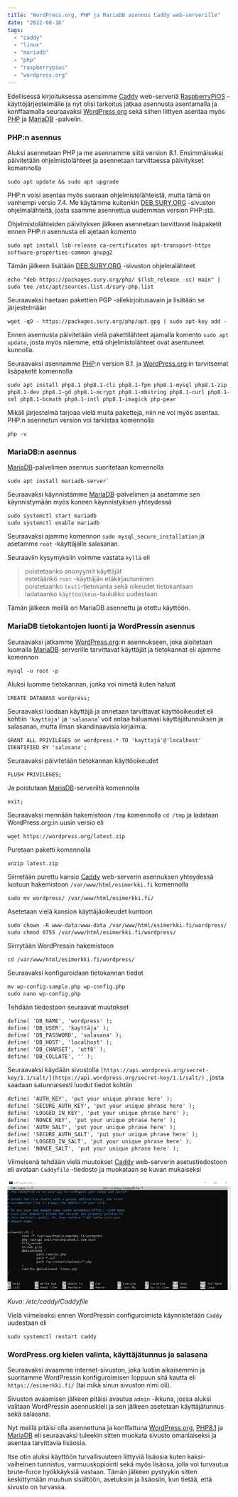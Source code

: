 ```yaml
---
title: "WordPress.org, PHP ja MariaDB asennus Caddy web-serverille"
date: "2022-08-16"
tags: 
  - "caddy"
  - "linux"
  - "mariadb"
  - "php"
  - "raspberrypios"
  - "wordpress.org"
---
```


Edellisessä kirjoituksessa asensimme [Caddy](#post/caddy-web-serverin-asennus-raspberrypios-kayttojarjestelmaan) web-serveriä [RaspberryPiOS](https://www.raspberrypi.com/software/) -käyttöjärjestelmälle ja nyt olisi tarkoitus jatkaa asennusta asentamalla ja konffaamalla seuraavaksi [WordPress.org](https://wordpress.org/) sekä siihen liittyen asentaa myös [PHP](https://www.php.net/) ja [MariaDB](https://mariadb.org/) -palvelin.

### PHP:n asennus

Aluksi asennetaan PHP ja me asennamme siitä version 8.1. Ensimmäiseksi päivitetään ohjelmistolähteet ja asennetaan tarvittaessa päivitykset komennolla

```
sudo apt update && sudo apt upgrade
```

PHP:n voisi asentaa myös suoraan ohjelmistolähteistä, mutta tämä on vanhempi versio 7.4. Me käytämme kuitenkin [DEB.SURY.ORG](https://deb.sury.org/) -sivuston ohjelmalähteitä, josta saamme asennettua uudemman version PHP:stä.

Ohjelmistolähteiden päivityksen jälkeen asennetaan tarvittavat lisäpaketit ennen PHP:n asennusta eli ajetaan komento

```
sudo apt install lsb-release ca-certificates apt-transport-https software-properties-common gnupg2
```

Tämän jälkeen lisätään [DEB.SURY.ORG](https://deb.sury.org/) -sivuston ohjelmalähteet

```
echo "deb https://packages.sury.org/php/ $(lsb_release -sc) main" | sudo tee /etc/apt/sources.list.d/sury-php.list
```

Seuraavaksi haetaan pakettien PGP -allekirjoitusavain ja lisätään se järjestelmään

```
wget -qO - https://packages.sury.org/php/apt.gpg | sudo apt-key add -
```

Ennen asennusta päivitetään vielä pakettilähteet ajamalla komento `sudo apt update`, josta myös näemme, että ohjelmistolähteet ovat asentuneet kunnolla.

Seuraavaksi asennamme [PHP](https://www.php.net/):n version 8.1. ja [WordPress.org](https://wordpress.org/):in tarvitsemat lisäpaketit komennolla

```
sudo apt install php8.1 php8.1-cli php8.1-fpm php8.1-mysql php8.1-zip php8.1-dev php8.1-gd php8.1-mcrypt php8.1-mbstring php8.1-curl php8.1-xml php8.1-bcmath php8.1-intl php8.1-imagick php-pear
```

Mikäli järjestelmä tarjoaa vielä muita paketteja, niin ne voi myös asentaa. PHP:n asennetun version voi tarkistaa komennolla

```
php -v
```

### MariaDB:n asennus

[MariaDB](https://mariadb.org/)\-palvelimen asennus suoritetaan komennolla

```
sudo apt install mariadb-server`
```

Seuraavaksi käynnistämme [MariaDB](https://mariadb.org/)\-palvelimen ja asetamme sen käynnistymään myös koneen käynnistyksen yhteydessä

```
sudo systemctl start mariadb
sudo systemctl enable mariadb
```

Seuraavaksi ajamme komennon `sudo mysql_secure_installation` ja asetamme `root` \-käyttäjälle salasanan.

Seuraaviin kysymyksiin voimme vastata `kyllä` eli

> poistetaanko anonyymit käyttäjät  
> estetäänkö `root` -käyttäjän etäkirjautuminen  
> poistetaanko `testi`\-tietokanta sekä oikeudet tietokantaan  
> ladataanko `käyttöoikeus`\-taulukko uudestaan  

Tämän jälkeen meillä on MariaDB asennettu ja otettu käyttöön.

### MariaDB tietokantojen luonti ja WordPressin asennus

Seuraavaksi jatkamme [WordPress.org](https://wordpress.org/):in asennukseen, joka aloitetaan luomalla [MariaDB](https://mariadb.org/)\-serverille tarvittavat käyttäjät ja tietokannat eli ajamme komennon

```
mysql -u root -p
```

Aluksi luomme tietokannan, jonka voi nimetä kuten haluat

```
CREATE DATABASE wordpress;
```

Seuraavaksi luodaan käyttäjä ja annetaan tarvittavat käyttöoikeudet eli kohtiin `'kayttäja'` ja `'salasana`' voit antaa haluamasi käyttäjätunnuksen ja salasanan, mutta ilman skandinaavisia kirjaimia.

```
GRANT ALL PRIVILEGES on wordpress.* TO 'kayttajä'@'localhost' IDENTIFIED BY 'salasana';
```

Seuraavaksi päivitetään tietokannan käyttöoikeudet

```
FLUSH PRIVILEGES;
```

Ja poistutaan [MariaDB](https://mariadb.org/)\-serveriltä komennolla

```
exit;
```

Seuraavaksi mennään hakemistoon `/tmp` komennolla `cd /tmp` ja ladataan WordPress.org:in uusin versio eli

```
wget https://wordpress.org/latest.zip
```

Puretaan paketti komennolla

```
unzip latest.zip
```

Siirretään purettu kansio [Caddy](https://caddyserver.com/) web-serverin asennuksen yhteydessä luotuun hakemistoon `/var/www/html/esimerkki.fi` komennolla

```
sudo mv wordpress/ /var/www/html/esimerkki.fi/
```

Asetetaan vielä kansion käyttäjäoikeudet kuntoon

```
sudo chown -R www-data:www-data /var/www/html/esimerkki.fi/wordpress/
sudo chmod 0755 /var/www/html/esimerkki.fi/wordpress/
```

Siirrytään WordPressin hakemistoon

```
cd /var/www/html/esimerkki.fi/wordpress/
```

Seuraavaksi konfiguroidaan tietokannan tiedot

```
mv wp-config-sample.php wp-config.php
sudo nano wp-config.php
```

Tehdään tiedostoon seuraavat muutokset

```
define( 'DB_NAME', 'wordpress' );
define( 'DB_USER', 'kayttäja' );
define( 'DB_PASSWORD', 'salasana' );
define( 'DB_HOST', 'localhost' );
define( 'DB_CHARSET', 'utf8' );
define( 'DB_COLLATE', '' );
```
Seuraavaksi käydään sivustolla `[https://api.wordpress.org/secret-key/1.1/salt/](https://api.wordpress.org/secret-key/1.1/salt/)` , josta saadaan satunnaisesti luodut tiedot kohtiin

```
define( 'AUTH_KEY', 'put your unique phrase here' );
define( 'SECURE_AUTH_KEY', 'put your unique phrase here' );
define( 'LOGGED_IN_KEY', 'put your unique phrase here' );
define( 'NONCE_KEY', 'put your unique phrase here' );
define( 'AUTH_SALT', 'put your unique phrase here' );
define( 'SECURE_AUTH_SALT', 'put your unique phrase here' );
define( 'LOGGED_IN_SALT', 'put your unique phrase here' );
define( 'NONCE_SALT', 'put your unique phrase here' );
```

Viimeisenä tehdään vielä muutokset [Caddy](https://caddyserver.com/) web-serverin asetustiedostoon eli avataan `Caddyfile` -tiedosto ja muokataan se kuvan mukaiseksi

![](/images/wordpress-org-php-ja-mariadb-asennus-caddy-web-serverille/kuva1.png)

_Kuva: /etc/caddy/Caddyfile_

Vielä viimeiseksi ennen WordPressin configuroimista käynnistetään `Caddy` uudestaan eli

```
sudo systemctl restart caddy
```

### WordPress.org kielen valinta, käyttäjätunnus ja salasana

Seuraavaksi avaamme internet-sivuston, joka luotiin aikaisemmin ja suoritamme WordPressin konfiguroimisen loppuun sitä kautta eli `https://esimerkki.fi/` (tai mikä sinun sivuston nimi oli).

Sivuston avaamisen jälkeen pitäisi avautua `admin` -ikkuna, jossa aluksi valitaan WordPressin asennuskieli ja sen jälkeen asetetaan käyttäjätunnus sekä salasana.

Nyt meillä pitäisi olla asennettuna ja konffattuna [WordPress.org](https://wordpress.org/), [PHP8.1](https://deb.sury.org/) ja [MariaDB](https://mariadb.org/) eli seuraavaksi tuleekin sitten muokata sivusto omanlaiseksi ja asentaa tarvittavia lisäosia.

Itse otin aluksi käyttöön turvallisuuteen liittyviä lisäosia kuten kaksi-vaiheinen tunnistus, varmuuskopiointi sekä myös lisäosa, jolla voi turvautua brute-force hyökkäyksiä vastaan. Tämän jälkeen pystyykin sitten keskittymään muuhun sisältöön, asetuksiin ja lisäosiin, kun tietää, että sivusto on turvassa.

